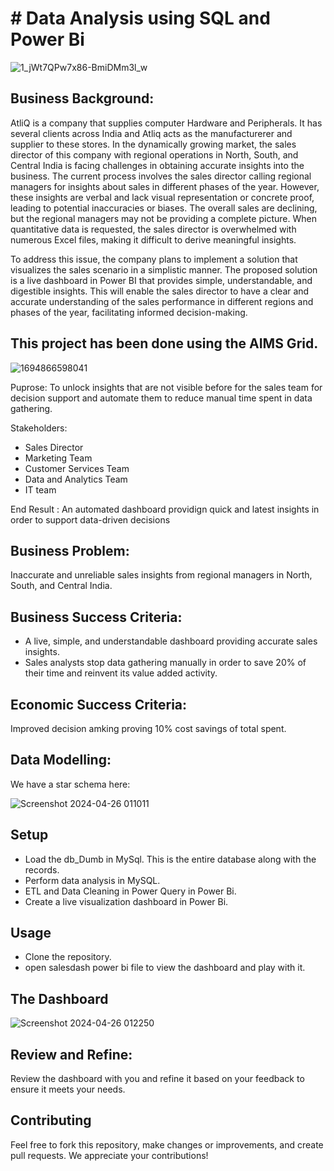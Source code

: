 # # Data Analysis using SQL and Power Bi
![1_jWt7QPw7x86-BmiDMm3l_w](https://github.com/code-red-Marshall/Pharmabot--LLM-chatbot/assets/82904501/c1b1f8be-53c6-4eae-933e-c2e6c24a723e)

## Business Background: 

AtliQ is a company that supplies computer Hardware and Peripherals. It has several clients across India and Atliq acts as the manufacturerer and supplier to these stores.
In the dynamically growing market, the sales director of this company with regional operations in North, South, and Central India is facing challenges in obtaining accurate insights into the business. The current process involves the sales director calling regional managers for insights about sales in different phases of the year. However, these insights are verbal and lack visual representation or concrete proof, leading to potential inaccuracies or biases. The overall sales are declining, but the regional managers may not be providing a complete picture. When quantitative data is requested, the sales director is overwhelmed with numerous Excel files, making it difficult to derive meaningful insights.

To address this issue, the company plans to implement a solution that visualizes the sales scenario in a simplistic manner. The proposed solution is a live dashboard in Power BI that provides simple, understandable, and digestible insights. This will enable the sales director to have a clear and accurate understanding of the sales performance in different regions and phases of the year, facilitating informed decision-making.

## This project has been done using the AIMS Grid.

![1694866598041](https://github.com/code-red-Marshall/Pharmabot--LLM-chatbot/assets/82904501/9d6d19d1-3aea-4c02-9a36-7e77d61ddefb)

Puprose: 
To unlock insights that are not visible before for the sales team for decision support and automate them to reduce manual time spent in data gathering.

Stakeholders: 
- Sales Director
- Marketing Team
- Customer Services Team
- Data and Analytics Team
- IT team

End Result :
An automated dashboard providign quick and latest insights in order to support data-driven decisions

## Business Problem: 
Inaccurate and unreliable sales insights from regional managers in North, South, and Central India.

## Business Success Criteria:
- A live, simple, and understandable dashboard providing accurate sales insights.
- Sales analysts stop data gathering manually in order to save 20% of their time and reinvent its value added activity.

## Economic Success Criteria: 
Improved decision amking proving 10% cost savings of total spent.

## Data Modelling: 

We have a star schema here:

![Screenshot 2024-04-26 011011](https://github.com/code-red-Marshall/Pharmabot--LLM-chatbot/assets/82904501/a80ace7e-aaf6-444d-be8f-6926c9595e57)

## Setup
- Load the db_Dumb in MySql. This is the entire database along with the records.
- Perform data analysis in MySQL.
- ETL and Data Cleaning in Power Query in Power Bi.
- Create a live visualization dashboard in Power Bi.

## Usage
- Clone the repository.
- open salesdash power bi file to view the dashboard and play with it.

## The Dashboard

![Screenshot 2024-04-26 012250](https://github.com/code-red-Marshall/Pharmabot--LLM-chatbot/assets/82904501/dbd979a7-8260-4ebc-9224-93885e904fca)

## Review and Refine:
Review the dashboard with you and refine it based on your feedback to ensure it meets your needs.

## Contributing
Feel free to fork this repository, make changes or improvements, and create pull requests. We appreciate your contributions!


